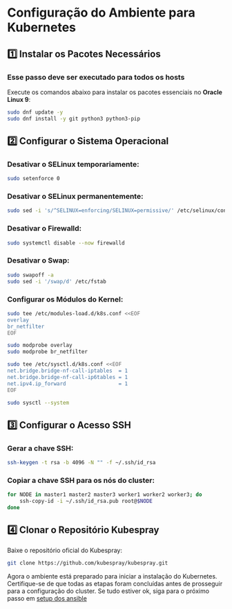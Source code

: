 # Configuração do Ambiente para Kubernetes

## 1️⃣ Instalar os Pacotes Necessários
### Esse passo deve ser executado para todos os hosts

Execute os comandos abaixo para instalar os pacotes essenciais no **Oracle Linux 9**:

```sh
sudo dnf update -y
sudo dnf install -y git python3 python3-pip
```

## 2️⃣ Configurar o Sistema Operacional

### Desativar o SELinux temporariamente:
```sh
sudo setenforce 0
```

### Desativar o SELinux permanentemente:
```sh
sudo sed -i 's/^SELINUX=enforcing/SELINUX=permissive/' /etc/selinux/config
```

### Desativar o Firewalld:
```sh
sudo systemctl disable --now firewalld
```

### Desativar o Swap:
```sh
sudo swapoff -a
sudo sed -i '/swap/d' /etc/fstab
```

### Configurar os Módulos do Kernel:
```sh
sudo tee /etc/modules-load.d/k8s.conf <<EOF
overlay
br_netfilter
EOF

sudo modprobe overlay
sudo modprobe br_netfilter

sudo tee /etc/sysctl.d/k8s.conf <<EOF
net.bridge.bridge-nf-call-iptables  = 1
net.bridge.bridge-nf-call-ip6tables = 1
net.ipv4.ip_forward                 = 1
EOF

sudo sysctl --system
```

## 3️⃣ Configurar o Acesso SSH

### Gerar a chave SSH:
```sh
ssh-keygen -t rsa -b 4096 -N "" -f ~/.ssh/id_rsa
```

### Copiar a chave SSH para os nós do cluster:
```sh
for NODE in master1 master2 master3 worker1 worker2 worker3; do
    ssh-copy-id -i ~/.ssh/id_rsa.pub root@$NODE
done
```

## 4️⃣ Clonar o Repositório Kubespray

Baixe o repositório oficial do Kubespray:
```sh
git clone https://github.com/kubespray/kubespray.git
```

Agora o ambiente está preparado para iniciar a instalação do Kubernetes. Certifique-se de que todas as etapas foram concluídas antes de prosseguir para a configuração do cluster.
Se tudo estiver ok, siga para o próximo passo em [setup dos ansible](ansible_setup.md)

